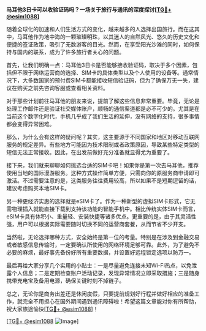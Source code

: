 **马耳他3日卡可以收验证码吗？一场关于旅行与通讯的深度探讨[[TG💪+ @esim1088](https://t.me/s/esim1088)]**

随着全球化的加速和人们生活方式的变化，越来越多的人选择出国旅行。而在这其中，马耳他作为地中海的一颗璀璨明珠，以其迷人的自然风光、悠久的历史文化和便捷的签证政策，吸引了无数游客的目光。然而，在享受阳光沙滩的同时，如何保持与国内的联系，成为了许多旅行者关心的问题。

首先，让我们明确一点：马耳他3日卡是否能够接收验证码，取决于多个因素，包括但不限于网络运营商的选择、SIM卡的具体类型以及个人使用的设备等。通常情况下，大多数国家的预付费SIM卡都能接收短信验证码，但为了确保万无一失，建议在购买之前先咨询客服或查看相关资料。

对于那些计划前往马耳他的朋友来说，提前了解这些信息非常重要。毕竟，无论是处理工作邮件还是验证社交媒体账户，顺畅的通信渠道都是必不可少的。尤其是在当前这个数字化时代，手机几乎成了我们生活的延伸，没有网络的支持，很多事情都会变得异常困难。

那么，为什么会有这样的疑问呢？其实，这主要源于不同国家和地区对移动互联网服务的规定差异。有些地方可能因为技术限制或者政策原因，导致某些特定类型的短信无法正常接收。因此，在出发前做好充分准备就显得尤为重要了。

接下来，我们就来聊聊如何挑选合适的SIM卡吧！如果你是第一次去马耳他，推荐使用当地的国际漫游服务。这种方式操作简单方便，只需向你的原服务商申请即可激活。不过需要注意的是，这类服务往往费用较高，所以如果不是短期逗留的话，建议考虑购买本地SIM卡。

另一种更经济实惠的选择就是eSIM卡了。作为一种新型的虚拟SIM卡形式，它无需物理插入就能直接下载到支持该功能的智能手机中。相比传统实体SIM卡而言，eSIM卡具有体积小、重量轻、安装快捷等诸多优点。更重要的是，由于其灵活性强，用户可以根据实际需要随时切换不同的运营商套餐，从而节省不少开支。

当然啦，无论选择哪种方式，安全始终是第一位的考量。特别是在涉及到金融交易或者敏感信息传输时，一定要确认所使用的网络环境足够可靠。此外，为了避免不必要的麻烦，最好事先备份好所有重要数据，并设置好远程锁定选项以防万一。

最后再给大家分享几个实用的小贴士：一是尽量避免连接未知Wi-Fi热点，以免泄露个人信息；二是定期检查账户活动记录，发现异常情况立即采取措施；三是随身携带充电宝及备用电源，确保关键时刻不掉链子。

总之，无论你是商务出差还是休闲度假，只要提前规划好行程并做好相应的准备工作，就完全不用担心在国外期间遇到通讯障碍啦！希望这篇文章能对你有所帮助，祝大家旅途愉快[[TG💪+ @esim1088](https://t.me/s/esim1088)]！

[[TG💪+ @esim1088](https://t.me/s/esim1088) ![Image](https://i.postimg.cc/4NQfJmqS/Snipaste-2025-05-13-00-14-12.png)]